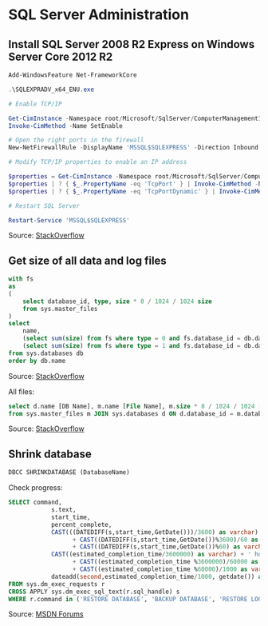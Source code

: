 # SQL Server Administration

## Install SQL Server 2008 R2 Express on Windows Server Core 2012 R2

```powershell
Add-WindowsFeature Net-FrameworkCore
```

```powershell
.\SQLEXPRADV_x64_ENU.exe
```

```powershell
# Enable TCP/IP

Get-CimInstance -Namespace root/Microsoft/SqlServer/ComputerManagement10 -ClassName ServerNetworkProtocol -Filter "InstanceName = 'SQLEXPRESS' and ProtocolName = 'Tcp'" |
Invoke-CimMethod -Name SetEnable

# Open the right ports in the firewall
New-NetFirewallRule -DisplayName 'MSSQL$SQLEXPRESS' -Direction Inbound -Action Allow -Protocol TCP -LocalPort 1433

# Modify TCP/IP properties to enable an IP address

$properties = Get-CimInstance -Namespace root/Microsoft/SqlServer/ComputerManagement10 -ClassName ServerNetworkProtocolProperty -Filter "InstanceName='SQLEXPRESS' and ProtocolName = 'Tcp' and IPAddressName='IPAll'"
$properties | ? { $_.PropertyName -eq 'TcpPort' } | Invoke-CimMethod -Name SetStringValue -Arguments @{ StrValue = '1433' }
$properties | ? { $_.PropertyName -eq 'TcpPortDynamic' } | Invoke-CimMethod -Name SetStringValue -Arguments @{ StrValue = '' }

# Restart SQL Server

Restart-Service 'MSSQL$SQLEXPRESS'
```

Source: [StackOverflow](http://stackoverflow.com/a/44083124/991267)

## Get size of all data and log files

```sql
with fs
as
(
    select database_id, type, size * 8 / 1024 / 1024 size
    from sys.master_files
)
select 
    name,
    (select sum(size) from fs where type = 0 and fs.database_id = db.database_id) DataFileSizeGiB,
    (select sum(size) from fs where type = 1 and fs.database_id = db.database_id) LogFileSizeGiB
from sys.databases db
order by db.name
```

Source: [StackOverflow](https://stackoverflow.com/a/5946134/991267)

All files:

```sql
select d.name [DB Name], m.name [File Name], m.size * 8 / 1024 / 1024 [Size, GiB]
from sys.master_files m JOIN sys.databases d ON d.database_id = m.database_id and m.type in (0, 1);
```

Source: [StackOverflow](https://stackoverflow.com/a/43472838/991267)

## Shrink database

```sql
DBCC SHRINKDATABASE (DatabaseName)
```

Check progress:

```sql
SELECT command,
            s.text,
            start_time,
            percent_complete,
            CAST(((DATEDIFF(s,start_time,GetDate()))/3600) as varchar) + ' hour(s), '
                  + CAST((DATEDIFF(s,start_time,GetDate())%3600)/60 as varchar) + 'min, '
                  + CAST((DATEDIFF(s,start_time,GetDate())%60) as varchar) + ' sec' as running_time,
            CAST((estimated_completion_time/3600000) as varchar) + ' hour(s), '
                  + CAST((estimated_completion_time %3600000)/60000 as varchar) + 'min, '
                  + CAST((estimated_completion_time %60000)/1000 as varchar) + ' sec' as est_time_to_go,
            dateadd(second,estimated_completion_time/1000, getdate()) as est_completion_time
FROM sys.dm_exec_requests r
CROSS APPLY sys.dm_exec_sql_text(r.sql_handle) s
WHERE r.command in ('RESTORE DATABASE', 'BACKUP DATABASE', 'RESTORE LOG', 'BACKUP LOG', 'DbccFilesCompact')
```

Source: [MSDN Forums](https://social.msdn.microsoft.com/Forums/sqlserver/en-US/2c8eca51-6259-4a51-bf42-8bfe1c688a58/i-want-estimatedcompletiontime-value-in-seconds?forum=sqldatabaseengine)

